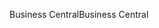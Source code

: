 <span data-ttu-id="21667-101">Business Central</span><span class="sxs-lookup"><span data-stu-id="21667-101">Business Central</span></span>
